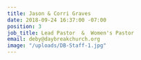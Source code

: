 ```yaml
---
title: Jason & Corri Graves
date: 2018-09-24 16:37:00 -07:00
position: 3
job_title: Lead Pastor  &  Women's Pastor
email: deby@daybreakchurch.org
image: "/uploads/DB-Staff-1.jpg"
---
```


